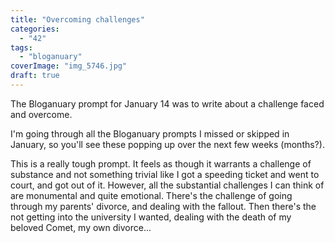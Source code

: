 ```yaml
---
title: "Overcoming challenges"
categories: 
  - "42"
tags: 
  - "bloganuary"
coverImage: "img_5746.jpg"
draft: true
---
```


The Bloganuary prompt for January 14 was to write about a challenge faced and overcome.

I'm going through all the Bloganuary prompts I missed or skipped in January, so you'll see these popping up over the next few weeks (months?).

This is a really tough prompt. It feels as though it warrants a challenge of substance and not something trivial like I got a speeding ticket and went to court, and got out of it. However, all the substantial challenges I can think of are monumental and quite emotional. There's the challenge of going through my parents' divorce, and dealing with the fallout. Then there's the not getting into the university I wanted, dealing with the death of my beloved Comet, my own divorce...
